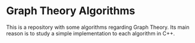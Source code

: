 # Graph Theory Algorithms

This is a repository with some algorithms regarding Graph Theory. Its main reason is to study a simple implementation to each algorithm in C++.
